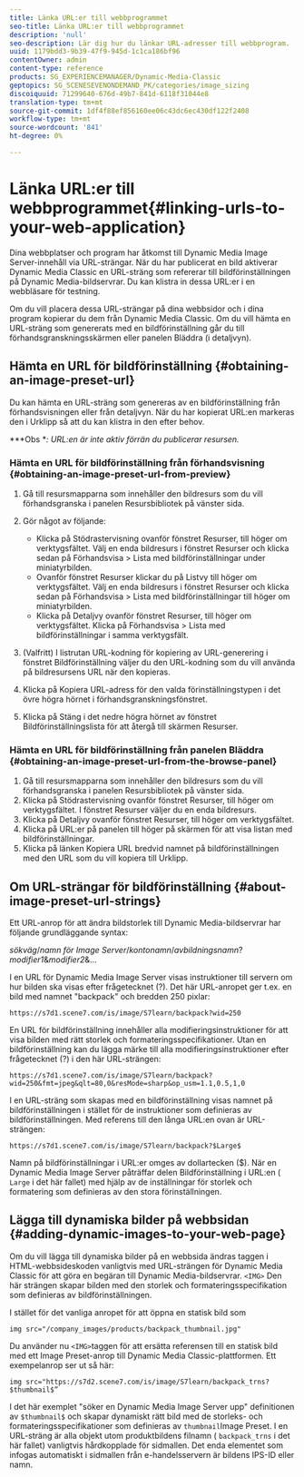 ```yaml
---
title: Länka URL:er till webbprogrammet
seo-title: Länka URL:er till webbprogrammet
description: 'null'
seo-description: Lär dig hur du länkar URL-adresser till webbprogram.
uuid: 1179bdd3-9b39-47f9-945d-1c1ca186bf96
contentOwner: admin
content-type: reference
products: SG_EXPERIENCEMANAGER/Dynamic-Media-Classic
geptopics: SG_SCENESEVENONDEMAND_PK/categories/image_sizing
discoiquuid: 71299640-676d-49b7-841d-6118f31044e8
translation-type: tm+mt
source-git-commit: 1df4f88ef856160ee06c43dc6ec430df122f2408
workflow-type: tm+mt
source-wordcount: '841'
ht-degree: 0%

---
```



# Länka URL:er till webbprogrammet{#linking-urls-to-your-web-application}

Dina webbplatser och program har åtkomst till Dynamic Media Image Server-innehåll via URL-strängar. När du har publicerat en bild aktiverar Dynamic Media Classic en URL-sträng som refererar till bildförinställningen på Dynamic Media-bildservrar. Du kan klistra in dessa URL:er i en webbläsare för testning.

Om du vill placera dessa URL-strängar på dina webbsidor och i dina program kopierar du dem från Dynamic Media Classic. Om du vill hämta en URL-sträng som genererats med en bildförinställning går du till förhandsgranskningsskärmen eller panelen Bläddra (i detaljvyn).

## Hämta en URL för bildförinställning {#obtaining-an-image-preset-url}

Du kan hämta en URL-sträng som genereras av en bildförinställning från förhandsvisningen eller från detaljvyn. När du har kopierat URL:en markeras den i Urklipp så att du kan klistra in den efter behov.

***Obs **: URL:en är inte aktiv förrän du publicerar resursen.*

### Hämta en URL för bildförinställning från förhandsvisning {#obtaining-an-image-preset-url-from-preview}

1. Gå till resursmapparna som innehåller den bildresurs som du vill förhandsgranska i panelen Resursbibliotek på vänster sida.
1. Gör något av följande:

   * Klicka på Stödrastervisning ovanför fönstret Resurser, till höger om verktygsfältet. Välj en enda bildresurs i fönstret Resurser och klicka sedan på Förhandsvisa > Lista med bildförinställningar under miniatyrbilden.
   * Ovanför fönstret Resurser klickar du på Listvy till höger om verktygsfältet. Välj en enda bildresurs i fönstret Resurser och klicka sedan på Förhandsvisa > Lista med bildförinställningar till höger om miniatyrbilden.
   * Klicka på Detaljvy ovanför fönstret Resurser, till höger om verktygsfältet. Klicka på Förhandsvisa > Lista med bildförinställningar i samma verktygsfält.

1. (Valfritt) I listrutan URL-kodning för kopiering av URL-generering i fönstret Bildförinställning väljer du den URL-kodning som du vill använda på bildresursens URL när den kopieras.
1. Klicka på Kopiera URL-adress för den valda förinställningstypen i det övre högra hörnet i förhandsgranskningsfönstret.
1. Klicka på Stäng i det nedre högra hörnet av fönstret Bildförinställningslista för att återgå till skärmen Resurser.

### Hämta en URL för bildförinställning från panelen Bläddra {#obtaining-an-image-preset-url-from-the-browse-panel}

1. Gå till resursmapparna som innehåller den bildresurs som du vill förhandsgranska i panelen Resursbibliotek på vänster sida.
1. Klicka på Stödrastervisning ovanför fönstret Resurser, till höger om verktygsfältet. I fönstret Resurser väljer du en enda bildresurs.
1. Klicka på Detaljvy ovanför fönstret Resurser, till höger om verktygsfältet.
1. Klicka på URL:er på panelen till höger på skärmen för att visa listan med bildförinställningar.
1. Klicka på länken Kopiera URL bredvid namnet på bildförinställningen med den URL som du vill kopiera till Urklipp.

## Om URL-strängar för bildförinställning {#about-image-preset-url-strings}

Ett URL-anrop för att ändra bildstorlek till Dynamic Media-bildservrar har följande grundläggande syntax:

*sökväg*/*namn för Image Server*/*kontonamn*/*avbildningsnamn*?*modifier1*&amp;*modifier2*&amp;...

I en URL för Dynamic Media Image Server visas instruktioner till servern om hur bilden ska visas efter frågetecknet (?). Det här URL-anropet ger t.ex. en bild med namnet &quot;backpack&quot; och bredden 250 pixlar:

```as3
https://s7d1.scene7.com/is/image/S7learn/backpack?wid=250
```

En URL för bildförinställning innehåller alla modifieringsinstruktioner för att visa bilden med rätt storlek och formateringsspecifikationer. Utan en bildförinställning kan du lägga märke till alla modifieringsinstruktioner efter frågetecknet (?) i den här URL-strängen:

```as3
https://s7d1.scene7.com/is/image/S7learn/backpack?wid=250&fmt=jpeg&qlt=80,0&resMode=sharp&op_usm=1.1,0.5,1,0
```

I en URL-sträng som skapas med en bildförinställning visas namnet på bildförinställningen i stället för de instruktioner som definieras av bildförinställningen. Med referens till den långa URL:en ovan är URL-strängen:

```as3
https://s7d1.scene7.com/is/image/S7learn/backpack?$Large$
```

Namn på bildförinställningar i URL:er omges av dollartecken ($). När en Dynamic Media Image Server påträffar delen Bildförinställning i URL:en ( `Large` i det här fallet) med hjälp av de inställningar för storlek och formatering som definieras av den stora förinställningen.

## Lägga till dynamiska bilder på webbsidan {#adding-dynamic-images-to-your-web-page}

Om du vill lägga till dynamiska bilder på en webbsida ändras taggen i HTML-webbsideskoden vanligtvis med URL-strängen för Dynamic Media Classic för att göra en begäran till Dynamic Media-bildservrar. `<IMG>` Den här strängen skapar bilden med den storlek och formateringsspecifikation som definieras av bildförinställningen.

I stället för det vanliga anropet för att öppna en statisk bild som

```as3
img src="/company_images/products/backpack_thumbnail.jpg"
```

Du använder nu `<IMG>`taggen för att ersätta referensen till en statisk bild med ett Image Preset-anrop till Dynamic Media Classic-plattformen. Ett exempelanrop ser ut så här:

```as3
img src="https://s7d2.scene7.com/is/image/S7learn/backpack_trns?$thumbnail$”
```

I det här exemplet &quot;söker en Dynamic Media Image Server upp&quot; definitionen av `$thumbnail$` och skapar dynamiskt rätt bild med de storleks- och formateringsspecifikationer som definieras av `thumbnail`Image Preset. I en URL-sträng är alla objekt utom produktbildens filnamn ( `backpack_trns` i det här fallet) vanligtvis hårdkopplade för sidmallen. Det enda elementet som infogas automatiskt i sidmallen från e-handelsservern är bildens IPS-ID eller namn.

